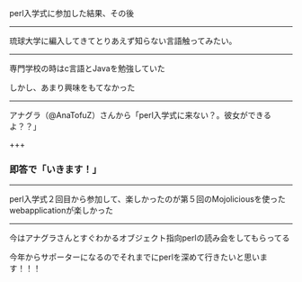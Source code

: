  perl入学式に参加した結果、その後

---

琉球大学に編入してきてとりあえず知らない言語触ってみたい。

---

専門学校の時はc言語とJavaを勉強していた

しかし、あまり興味をもてなかった

---

アナグラ（@AnaTofuZ）さんから「perl入学式に来ない？。彼女ができるよ？？」

+++

### 即答で「いきます！」
---

perl入学式２回目から参加して、楽しかったのが第５回のMojoliciousを使ったwebapplicationが楽しかった

---

今はアナグラさんとすぐわかるオブジェクト指向perlの読み会をしてもらってる

今年からサポーターになるのでそれまでにperlを深めて行きたいと思います！！！
